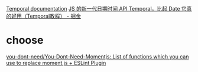 [Temporal documentation](https://tc39.es/proposal-temporal/docs/cookbook.html#arithmetic)
[JS 的新一代日期时间 API Temporal，比起 Date 它真的好用（Temporal教程） - 掘金](https://juejin.cn/post/7065588689040048164)
# choose
[you-dont-need/You-Dont-Need-Momentjs: List of functions which you can use to replace moment.js + ESLint Plugin](https://github.com/you-dont-need/You-Dont-Need-Momentjs)
